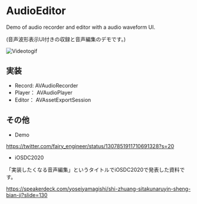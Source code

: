 # AudioEditor
Demo of audio recorder and editor with a audio waveform UI.

(音声波形表示UI付きの収録と音声編集のデモです。)

![Videotogif](https://user-images.githubusercontent.com/22518469/102613880-a4194d00-4176-11eb-9e5f-e5cf46d1fa8b.gif)

## 実装
- Record: AVAudioRecorder
- Player： AVAudioPlayer
- Editor： AVAssetExportSession

## その他
- Demo

https://twitter.com/fairy_engineer/status/1307851911710691328?s=20

- iOSDC2020

「実装したくなる音声編集」というタイトルでiOSDC2020で発表した資料です。

https://speakerdeck.com/yoseiyamagishi/shi-zhuang-sitakunaruyin-sheng-bian-ji?slide=130
